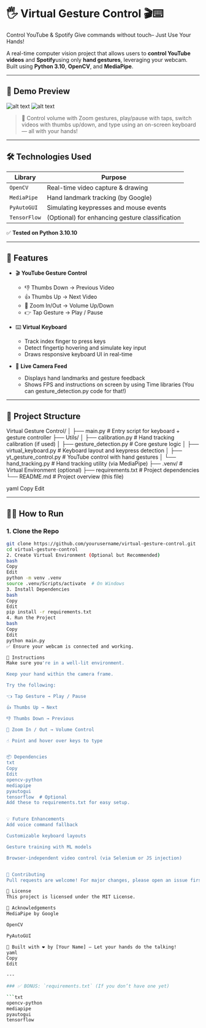# 🖐️ Virtual Gesture Control 🎬⌨️  
Control YouTube & Spotify Give commands without touch– Just Use Your Hands!

A real-time computer vision project that allows users to **control YouTube videos** and **Spotify**using only **hand gestures**, leveraging your webcam.  
Built using **Python 3.10**, **OpenCV**, and **MediaPipe**.

---

## 📸 Demo Preview
![alt text](<Screenshot 2025-06-15 172403.png>)
![alt text](<Screenshot 2025-06-15 173453.png>)



> 🎥 Control volume with Zoom gestures, play/pause with taps, switch videos with thumbs up/down, and type using an on-screen keyboard — all with your hands!



---

## 🛠️ Technologies Used

| Library          | Purpose                                      |
|------------------|----------------------------------------------|
| `OpenCV`         | Real-time video capture & drawing            |
| `MediaPipe`      | Hand landmark tracking (by Google)           |
| `PyAutoGUI`      | Simulating keypresses and mouse events       |
| `TensorFlow`     | (Optional) for enhancing gesture classification |
✅ **Tested on Python 3.10.10**

---

## 🎯 Features

- 🎬 **YouTube Gesture Control**  
  - 👎 Thumbs Down → Previous Video  
  - 👍 Thumbs Up → Next Video  
  - 🤏 Zoom In/Out → Volume Up/Down  
  - 👉 Tap Gesture → Play / Pause  

- ⌨️ **Virtual Keyboard**  
  - Track index finger to press keys  
  - Detect fingertip hovering and simulate key input  
  - Draws responsive keyboard UI in real-time

- 🎥 **Live Camera Feed**  
  - Displays hand landmarks and gesture feedback  
  - Shows FPS and instructions on screen by using Time libraries (You can gesture_detection.py code for that!)

---

## 🧱 Project Structure
Virtual Gesture Control/
│
├── main.py # Entry script for keyboard + gesture controller
├── Utils/
│ ├── calibration.py # Hand tracking calibration (if used)
│ ├── gesture_detection.py # Core gesture logic
│ ├── virtual_keyboard.py # Keyboard layout and keypress detection
│ ├── yt_gesture_control.py # YouTube control with hand gestures
│ └── hand_tracking.py # Hand tracking utility (via MediaPipe)
├── .venv/ # Virtual Environment (optional)
├── requirements.txt # Project dependencies
└── README.md # Project overview (this file)

yaml
Copy
Edit

---

## 🧑‍💻 How to Run

### 1. Clone the Repo

```bash
git clone https://github.com/yourusername/virtual-gesture-control.git
cd virtual-gesture-control
2. Create Virtual Environment (Optional but Recommended)
bash
Copy
Edit
python -m venv .venv
source .venv/Scripts/activate  # On Windows
3. Install Dependencies
bash
Copy
Edit
pip install -r requirements.txt
4. Run the Project
bash
Copy
Edit
python main.py
✅ Ensure your webcam is connected and working.

📝 Instructions
Make sure you're in a well-lit environment.

Keep your hand within the camera frame.

Try the following:

👈 Tap Gesture → Play / Pause

👍 Thumbs Up → Next

👎 Thumbs Down → Previous

🤏 Zoom In / Out → Volume Control

☝️ Point and hover over keys to type


📦 Dependencies
txt
Copy
Edit
opencv-python
mediapipe
pyautogui
tensorflow  # Optional
Add these to requirements.txt for easy setup.


💡 Future Enhancements
Add voice command fallback

Customizable keyboard layouts

Gesture training with ML models

Browser-independent video control (via Selenium or JS injection)


🤝 Contributing
Pull requests are welcome! For major changes, please open an issue first to discuss what you'd like to change.

📜 License
This project is licensed under the MIT License.

🙌 Acknowledgements
MediaPipe by Google

OpenCV

PyAutoGUI

🚀 Built with ❤️ by [Your Name] – Let your hands do the talking!
yaml
Copy
Edit

---

### ✅ BONUS: `requirements.txt` (If you don’t have one yet)

```txt
opencv-python
mediapipe
pyautogui
tensorflow


